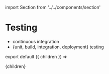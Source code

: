 import Section from '../../components/section'

# Testing

- continuous integration
- {unit, build, integration, deployment} testing

export default ({ children }) => <Section name='testing'>{children}</Section>
